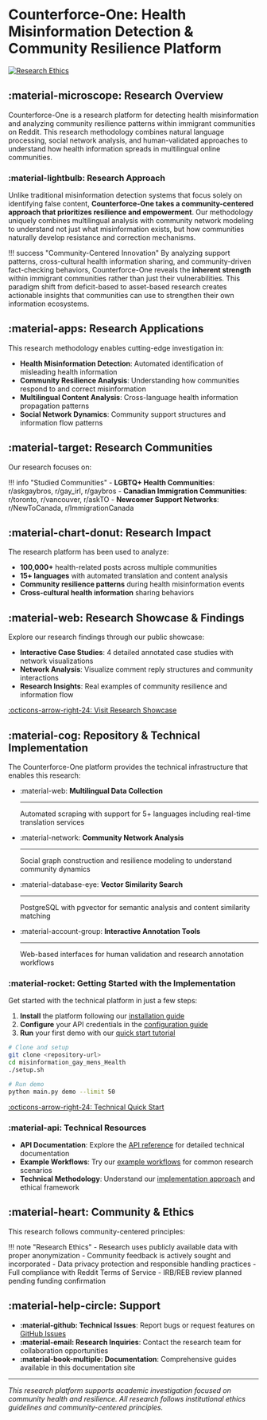 # Counterforce-One: Health Misinformation Detection & Community Resilience Platform

[![Research Ethics](https://img.shields.io/badge/Ethics-Public%20Data%20Research-orange.svg)](research/ethics.md)

## :material-microscope: Research Overview

Counterforce-One is a research platform for detecting health misinformation and analyzing community resilience patterns within immigrant communities on Reddit. This research methodology combines natural language processing, social network analysis, and human-validated approaches to understand how health information spreads in multilingual online communities.

### :material-lightbulb: Research Approach

Unlike traditional misinformation detection systems that focus solely on identifying false content, **Counterforce-One takes a community-centered approach that prioritizes resilience and empowerment**. Our methodology uniquely combines multilingual analysis with community network modeling to understand not just what misinformation exists, but how communities naturally develop resistance and correction mechanisms.

!!! success "Community-Centered Innovation"
    By analyzing support patterns, cross-cultural health information sharing, and community-driven fact-checking behaviors, Counterforce-One reveals the **inherent strength** within immigrant communities rather than just their vulnerabilities. This paradigm shift from deficit-based to asset-based research creates actionable insights that communities can use to strengthen their own information ecosystems.

## :material-apps: Research Applications

This research methodology enables cutting-edge investigation in:

- **Health Misinformation Detection**: Automated identification of misleading health information
- **Community Resilience Analysis**: Understanding how communities respond to and correct misinformation
- **Multilingual Content Analysis**: Cross-language health information propagation patterns
- **Social Network Dynamics**: Community support structures and information flow patterns

## :material-target: Research Communities

Our research focuses on:

!!! info "Studied Communities"
    - **LGBTQ+ Health Communities**: r/askgaybros, r/gay_irl, r/gaybros
    - **Canadian Immigration Communities**: r/toronto, r/vancouver, r/askTO
    - **Newcomer Support Networks**: r/NewToCanada, r/ImmigrationCanada

## :material-chart-donut: Research Impact

The research platform has been used to analyze:

- **100,000+** health-related posts across multiple communities
- **15+ languages** with automated translation and content analysis
- **Community resilience patterns** during health misinformation events
- **Cross-cultural health information** sharing behaviors

## :material-web: Research Showcase & Findings

Explore our research findings through our public showcase:

- **Interactive Case Studies**: 4 detailed annotated case studies with network visualizations
- **Network Analysis**: Visualize comment reply structures and community interactions
- **Research Insights**: Real examples of community resilience and information flow

[:octicons-arrow-right-24: Visit Research Showcase](https://github.com/research-team/counterforce-one-showcase)

## :material-cog: Repository & Technical Implementation

The Counterforce-One platform provides the technical infrastructure that enables this research:

<div class="grid cards" markdown>

-   :material-web: **Multilingual Data Collection**

    ---

    Automated scraping with support for 5+ languages including real-time translation services

-   :material-network: **Community Network Analysis**

    ---

    Social graph construction and resilience modeling to understand community dynamics

-   :material-database-eye: **Vector Similarity Search**

    ---

    PostgreSQL with pgvector for semantic analysis and content similarity matching

-   :material-account-group: **Interactive Annotation Tools**

    ---

    Web-based interfaces for human validation and research annotation workflows

</div>

### :material-rocket: Getting Started with the Implementation

Get started with the technical platform in just a few steps:

1. **Install** the platform following our [installation guide](installation.md)
2. **Configure** your API credentials in the [configuration guide](configuration.md)
3. **Run** your first demo with our [quick start tutorial](quickstart.md)

```bash
# Clone and setup
git clone <repository-url>
cd misinformation_gay_mens_Health
./setup.sh

# Run demo
python main.py demo --limit 50
```

[:octicons-arrow-right-24: Technical Quick Start](quickstart.md)

### :material-api: Technical Resources

- **API Documentation**: Explore the [API reference](api/) for detailed technical documentation
- **Example Workflows**: Try our [example workflows](examples/basic-usage.md) for common research scenarios
- **Technical Methodology**: Understand our [implementation approach](research/methodology.md) and ethical framework

## :material-heart: Community & Ethics

This research follows community-centered principles:

!!! note "Research Ethics"
    - Research uses publicly available data with proper anonymization
    - Community feedback is actively sought and incorporated
    - Data privacy protection and responsible handling practices
    - Full compliance with Reddit Terms of Service
    - IRB/REB review planned pending funding confirmation

## :material-help-circle: Support

- **:material-github: Technical Issues**: Report bugs or request features on [GitHub Issues](https://github.com/research-team/health-misinformation-platform/issues)
- **:material-email: Research Inquiries**: Contact the research team for collaboration opportunities
- **:material-book-multiple: Documentation**: Comprehensive guides available in this documentation site

---

*This research platform supports academic investigation focused on community health and resilience. All research follows institutional ethics guidelines and community-centered principles.*